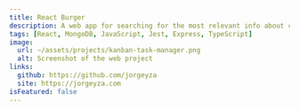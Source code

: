 ```yaml
---
title: React Burger
description: A web app for searching for the most relevant info about countries, using the REST Countries API. UI design by frontendmentor.io
tags: [React, MongoDB, JavaScript, Jest, Express, TypeScript]
image:
  url: ~/assets/projects/kanban-task-manager.png
  alt: Screenshot of the web project
links:
  github: https://github.com/jorgeyza
  site: https://jorgeyza.com
isFeatured: false
---
```

